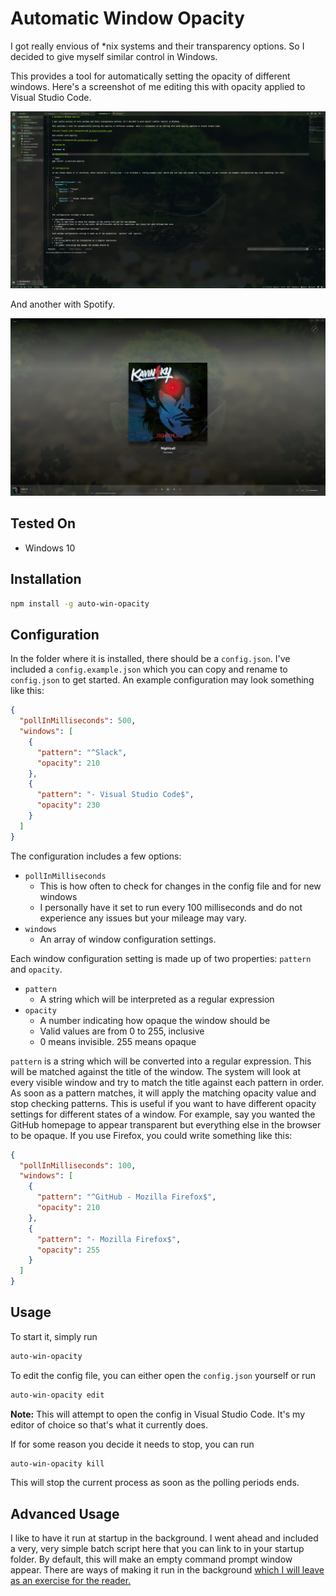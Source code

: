 # Automatic Window Opacity

I got really envious of *nix systems and their transparency options. So I decided to give myself similar control in Windows.

This provides a tool for automatically setting the opacity of different windows. Here's a screenshot of me editing this with opacity applied to Visual Studio Code.

![Visual Studio Code transparency](.github/screenshot.png)

And another with Spotify.

![Spotify transparency](.github/spotify.png)

## Tested On

* Windows 10

## Installation

```bash
npm install -g auto-win-opacity
```

## Configuration

In the folder where it is installed, there should be a `config.json`. I've included a `config.example.json` which you can copy and rename to `config.json` to get started. An example configuration may look something like this:

```json
{
  "pollInMilliseconds": 500,
  "windows": [
    {
      "pattern": "^Slack",
      "opacity": 210
    },
    {
      "pattern": "- Visual Studio Code$",
      "opacity": 230
    }
  ]
}
```

The configuration includes a few options:

* `pollInMilliseconds`
  * This is how often to check for changes in the config file and for new windows
  * I personally have it set to run every 100 milliseconds and do not experience any issues but your mileage may vary.
* `windows`
  * An array of window configuration settings.

Each window configuration setting is made up of two properties: `pattern` and `opacity`.

* `pattern`
  * A string which will be interpreted as a regular expression
* `opacity`
  * A number indicating how opaque the window should be
  * Valid values are from 0 to 255, inclusive
  * 0 means invisible. 255 means opaque

`pattern` is a string which will be converted into a regular expression. This will be matched against the title of the window. The system will look at every visible window and try to match the title against each pattern in order. As soon as a pattern matches, it will apply the matching opacity value and stop checking patterns. This is useful if you want to have different opacity settings for different states of a window. For example, say you wanted the GitHub homepage to appear transparent but everything else in the browser to be opaque. If you use Firefox, you could write something like this:

```json
{
  "pollInMilliseconds": 100,
  "windows": [
    {
      "pattern": "^GitHub - Mozilla Firefox$",
      "opacity": 210
    },
    {
      "pattern": "- Mozilla Firefox$",
      "opacity": 255
    }
  ]
}
```

## Usage

To start it, simply run

```bash
auto-win-opacity
```

To edit the config file, you can either open the `config.json` yourself or run

```bash
auto-win-opacity edit
```

**Note:** This will attempt to open the config in Visual Studio Code. It's my editor of choice so that's what it currently does.

If for some reason you decide it needs to stop, you can run

```bash
auto-win-opacity kill
```

This will stop the current process as soon as the polling periods ends.

## Advanced Usage

I like to have it run at startup in the background. I went ahead and included a very, very simple batch script here that you can link to in your startup folder. By default, this will make an empty command prompt window appear. There are ways of making it run in the background [which I will leave as an exercise for the reader.][1]

[1]: http://www.winhelponline.com/blog/run-bat-files-invisibly-without-displaying-command-prompt/